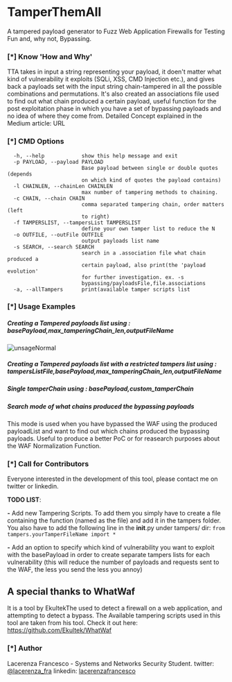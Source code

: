 # TamperThemAll
A tampered payload generator to Fuzz Web Application Firewalls for Testing Fun and, why not, Bypassing.

### [*] Know 'How and Why'
TTA takes in input a string representing your payload, it doen't matter what kind of vulnerability it exploits (SQLi, XSS, CMD Injection etc.), and gives back a payloads set with the input string chain-tampered in all the possible combinations and permutations.
It's also created an associations file used to find out what chain produced a certain payload, useful function for the post exploitation phase in which you have a set of bypassing payloads and no idea of where they come from.
Detailed Concept explained in the Medium article:
URL

### [*] CMD Options
```
  -h, --help            show this help message and exit
  -p PAYLOAD, --payload PAYLOAD
                        Base payload between single or double quotes (depends
                        on which kind of quotes the payload contains)
  -l CHAINLEN, --chainLen CHAINLEN
                        max number of tampering methods to chaining.
  -c CHAIN, --chain CHAIN
                        comma separated tampering chain, order matters (left
                        to right)
  -f TAMPERSLIST, --tampersList TAMPERSLIST
                        define your own tamper list to reduce the N
  -o OUTFILE, --outFile OUTFILE
                        output payloads list name
  -s SEARCH, --search SEARCH
                        search in a .association file what chain produced a
                        certain payload, also print(the 'payload evolution'
                        for further investigation. ex. -s
                        bypassing/payloadsFile,file.associations
  -a, --allTampers      print(available tamper scripts list
```
### [*] Usage Examples
##### Creating a Tampered payloads list using : basePayload,max_tamperingChain_len,outputFileName
![unsageNormal](https://user-images.githubusercontent.com/25546186/67636036-964a9d80-f8cc-11e9-80f9-364f619d862e.png)

##### Creating a Tampered payloads list with a restricted tampers list using : tampersListFile,basePayload,max_tamperingChain_len,outputFileName

##### Single tamperChain using : basePayload,custom_tamperChain

##### Search mode of what chains produced the bypassing payloads
This mode is used when you have bypassed the WAF using the produced payloadList and want to find out which chains produced the bypassing payloads. Useful to produce a better PoC or for reasearch purposes about the WAF Normalization Function.

### [*] Call for Contributors
Everyone interested in the development of this tool, please contact me on twitter or linkedin.

**TODO LIST**:

**-** Add new Tampering Scripts. To add them you simply have to create a file containing the function (named as the file) and add it in the tampers folder. You also have to add the following line in the __init__.py under tampers/ dir:
```from tampers.yourTamperFileName import *```

**-** Add an option to specify which kind of vulnerability you want to exploit with the basePayload in order to create separate tampers lists for each vulnerability (this will reduce the number of payloads and requests sent to the WAF, the less you send the less you annoy)

## A special thanks to WhatWaf
It is a tool by EkultekThe used to detect a firewall on a web application, and attempting to detect a bypass.
The Available tampering scripts used in this tool are taken from his tool.
Check it out here: https://github.com/Ekultek/WhatWaf
### [*] Author
Lacerenza Francesco - Systems and Networks Security Student.
twitter: [@lacerenza_fra](https://twitter.com/lacerenza_fra)
linkedin: [lacerenzafrancesco](https://www.linkedin.com/in/francesco-lacerenza/)
